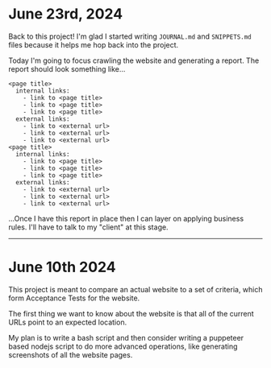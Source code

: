 # June 23rd, 2024
Back to this project! I'm glad I started writing `JOURNAL.md` and `SNIPPETS.md` files because it helps me hop back into the project.

Today I'm going to focus crawling the website and generating a report. The report should look something like...
```text
<page title>
  internal links:
    - link to <page title>
    - link to <page title>
    - link to <page title>
  external links:
    - link to <external url>
    - link to <external url>
    - link to <external url>
<page title>
  internal links:
    - link to <page title>
    - link to <page title>
    - link to <page title>
  external links:
    - link to <external url>
    - link to <external url>
    - link to <external url>
```
...Once I have this report in place then I can layer on applying business rules. I'll have to talk to my "client" at this stage.

---

# June 10th 2024
This project is meant to compare an actual website to a set of criteria, which form Acceptance Tests for the website.

The first thing we want to know about the website is that all of the current URLs point to an expected location.

My plan is to write a bash script and then consider writing a puppeteer based nodejs script to do more advanced operations, like generating screenshots of all the website pages.
